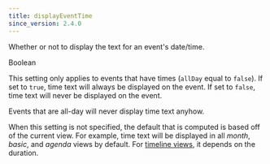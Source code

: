 ```yaml
---
title: displayEventTime
since_version: 2.4.0
---
```


Whether or not to display the text for an event's date/time.

<div class='spec' markdown='1'>
Boolean
</div>

This setting only applies to events that have times (`allDay` equal to `false`). If set to `true`, time text will always be displayed on the event. If set to `false`, time text will never be displayed on the event.

Events that are all-day will never display time text anyhow.

When this setting is not specified, the default that is computed is based off of the current view. For example, time text will be displayed in all *month*, *basic*, and *agenda* views by default. For [timeline views](timeline-view), it depends on the duration.
